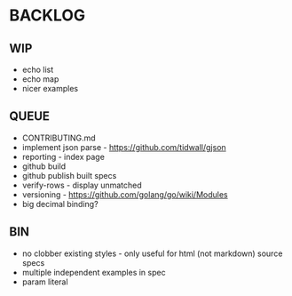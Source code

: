 # BACKLOG

## WIP
* echo list
* echo map
* nicer examples

## QUEUE
* CONTRIBUTING.md
* implement json parse - https://github.com/tidwall/gjson
* reporting - index page
* github build
* github publish built specs
* verify-rows - display unmatched 
* versioning - https://github.com/golang/go/wiki/Modules
* big decimal binding?

## BIN
* no clobber existing styles - only useful for html (not markdown) source specs
* multiple independent examples in spec
* param literal
